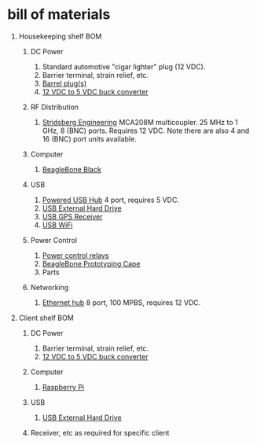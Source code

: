 # bill of materials
1. Housekeeping shelf BOM

    1. DC Power 
        1. Standard automotive "cigar lighter" plug (12 VDC).
        1. Barrier terminal, strain relief, etc.
        1. [Barrel plug(s)](https://www.amazon.com/dp/B07D8T756C?psc=1&ref=ppx_yo2_dt_b_product_details)
        1. [12 VDC to 5 VDC buck converter](https://www.amazon.com/dp/B07XXWQ49N?psc=1&ref=ppx_yo2_dt_b_product_details)

    1. RF Distribution
        1. [Stridsberg Engineering](http://stridsbergeng.com/multicouplers.html) MCA208M multicoupler.  25 MHz to 1 GHz, 8 (BNC) ports.  Requires 12 VDC.  Note there are also 4 and 16 (BNC) port units available.

    1. Computer
        1. [BeagleBone Black](https://beagleboard.org/getting-started)

    1. USB 
        1. [Powered USB Hub](https://www.amazon.com/atolla-Charging-Splitter-Individual-Switches/dp/B083XTKV8V) 4 port, requires 5 VDC.
        1. [USB External Hard Drive](https://www.amazon.com/dp/B07VSH3ML6?ref=ppx_yo2_dt_b_product_details&th=1)
        1. [USB GPS Receiver](https://www.amazon.com/Navibe-GM720-Receiver-Water-Proof/dp/B000VCIUBS/ref=cm_cr_arp_d_bdcrb_top?ie=UTF8)
        1. [USB WiFi](https://www.amazon.com)

    1. Power Control
        1. [Power control relays](https://www.amazon.com/dp/B016EIVIQQ?psc=1&ref=ppx_yo2_dt_b_product_details)
        1. [BeagleBone Prototyping Cape](https://www.farnell.com/datasheets/1691453.pdf)
        1. Parts

    1. Networking
        1. [Ethernet hub](https://www.amazon.com/NETGEAR-FE108-8-Port-Uplink-Button/dp/B00004Z7Z4) 8 port, 100 MPBS, requires 12 VDC.

1. Client shelf BOM
    1. DC Power
        1. Barrier terminal, strain relief, etc.
        1. [12 VDC to 5 VDC buck converter](https://www.amazon.com/dp/B07XXWQ49N?psc=1&ref=ppx_yo2_dt_b_product_details)
    
    1. Computer
        1. [Raspberry Pi](https://www.raspberrypi.org/)

    1. USB
        1. [USB External Hard Drive](https://www.amazon.com/dp/B07VSH3ML6?ref=ppx_yo2_dt_b_product_details&th=1)
    1. Receiver, etc as required for specific client
